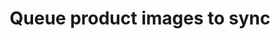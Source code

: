 ---
title: "Queue product images to sync"
name: "sourcemeta_flatfile"
key: "queue_fetch_images"
description: "Queue fetch_images item after processing sync_product"
user_friendly_description: "Once a product has been created in Stock2Shop, we will fetch the images from your Flat File data source to add to the relevant products on Stock2Shop."
default: "false"
values: []
tags: [sourcemeta,flatfile,flat-file]
type: "meta"
process: "products"
headless: true
---